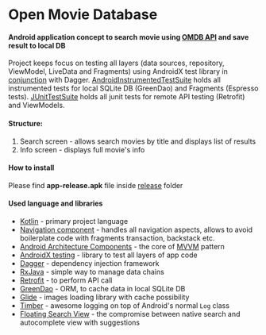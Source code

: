 # Open Movie Database

#### Android application concept to search movie using [OMDB API](https://www.omdbapi.com) and save result to local DB

Project keeps focus on testing all layers (data sources, repository, ViewModel, LiveData and Fragments) using AndroidX test library in [conjunction](https://codelabs.developers.google.com/codelabs/android-dagger/#13) with Dagger.
[AndroidInstrumentedTestSuite](./app/src/androidTest/java/concept/omdb/AndroidInstrumentedTestSuite.kt) holds all instrumented tests for local SQLite DB (GreenDao) and Fragments (Espresso tests).
[JUnitTestSuite](./app/src/test/java/concept/omdb/JUnitTestSuite.kt) holds all junit tests for remote API testing (Retrofit) and ViewModels.

#### Structure:

1. Search screen - allows search movies by title and displays list of results
2. Info screen - displays full movie's info

#### How to install

Please find **app-release.apk** file inside [release](./app/release) folder

#### Used language and libraries
 * [Kotlin](https://kotlinlang.org/docs/tutorials/kotlin-android.html) - primary project language
 * [Navigation component](https://developer.android.com/guide/navigation) - handles all navigation aspects, allows to avoid boilerplate code with fragments transaction, backstack etc.
 * [Android Architecture Components](https://developer.android.com/topic/libraries/architecture/index.html) - the core of [MVVM](https://en.wikipedia.org/wiki/Model%E2%80%93view%E2%80%93viewmodel) pattern
 * [AndroidX testing](https://codelabs.developers.google.com/codelabs/advanced-android-kotlin-training-testing-basics/index.html#0) - library to test all layers of app code
 * [Dagger](https://codelabs.developers.google.com/codelabs/android-dagger/#0) - dependency injection framework
 * [RxJava](https://github.com/ReactiveX/RxJava) - simple way to manage data chains
 * [Retrofit](https://square.github.io/retrofit/) - to perform API call
 * [GreenDao](https://greenrobot.org/greendao/) - ORM, to cache data in local SQLite DB
 * [Glide](https://bumptech.github.io/glide/) - images loading library with cache possibility
 * [Timber](https://github.com/JakeWharton/timber) - awesome logging on top of Android's normal `Log` class
 * [Floating Search View](https://github.com/arimorty/floatingsearchview) - the compromise between native search and autocomplete view with suggestions
 
